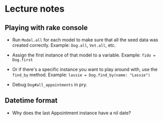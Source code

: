 # Lecture notes
## Playing with rake console
* Run `Model.all` for each model to make sure that all the seed data was created correctly.
Example: `Dog.all`, `Vet.all`, etc.

* Assign the first instance of that model to a variable.
Example: `fido = Dog.first`

* Or if there's a specific instance you want to play around with, use the `find_by` method.
Example: `lassie = Dog.find_by(name: "Lassie")`

* Debug `Dog#all_appointments` in pry.

## Datetime format
* Why does the last Appointment instance have a nil date?